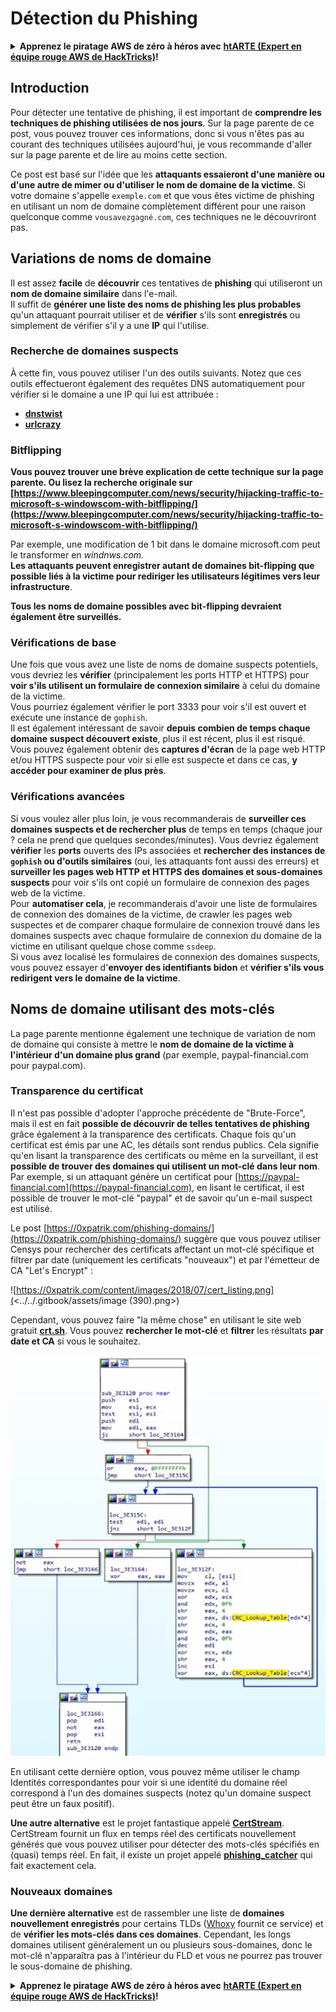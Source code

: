 # Détection du Phishing

<details>

<summary><strong>Apprenez le piratage AWS de zéro à héros avec</strong> <a href="https://training.hacktricks.xyz/courses/arte"><strong>htARTE (Expert en équipe rouge AWS de HackTricks)</strong></a><strong>!</strong></summary>

Autres façons de soutenir HackTricks :

* Si vous souhaitez voir votre **entreprise annoncée dans HackTricks** ou **télécharger HackTricks en PDF**, consultez les [**PLANS D'ABONNEMENT**](https://github.com/sponsors/carlospolop) !
* Obtenez le [**swag officiel PEASS & HackTricks**](https://peass.creator-spring.com)
* Découvrez [**La famille PEASS**](https://opensea.io/collection/the-peass-family), notre collection exclusive de [**NFTs**](https://opensea.io/collection/the-peass-family)
* **Rejoignez le** 💬 [**groupe Discord**](https://discord.gg/hRep4RUj7f) ou le [**groupe Telegram**](https://t.me/peass) ou **suivez-nous** sur **Twitter** 🐦 [**@hacktricks_live**](https://twitter.com/hacktricks_live)**.**
* **Partagez vos astuces de piratage en soumettant des PR aux** [**HackTricks**](https://github.com/carlospolop/hacktricks) et [**HackTricks Cloud**](https://github.com/carlospolop/hacktricks-cloud) dépôts GitHub.

</details>

## Introduction

Pour détecter une tentative de phishing, il est important de **comprendre les techniques de phishing utilisées de nos jours**. Sur la page parente de ce post, vous pouvez trouver ces informations, donc si vous n'êtes pas au courant des techniques utilisées aujourd'hui, je vous recommande d'aller sur la page parente et de lire au moins cette section.

Ce post est basé sur l'idée que les **attaquants essaieront d'une manière ou d'une autre de mimer ou d'utiliser le nom de domaine de la victime**. Si votre domaine s'appelle `exemple.com` et que vous êtes victime de phishing en utilisant un nom de domaine complètement différent pour une raison quelconque comme `vousavezgagné.com`, ces techniques ne le découvriront pas.

## Variations de noms de domaine

Il est assez **facile** de **découvrir** ces tentatives de **phishing** qui utiliseront un **nom de domaine similaire** dans l'e-mail.\
Il suffit de **générer une liste des noms de phishing les plus probables** qu'un attaquant pourrait utiliser et de **vérifier** s'ils sont **enregistrés** ou simplement de vérifier s'il y a une **IP** qui l'utilise.

### Recherche de domaines suspects

À cette fin, vous pouvez utiliser l'un des outils suivants. Notez que ces outils effectueront également des requêtes DNS automatiquement pour vérifier si le domaine a une IP qui lui est attribuée :

* [**dnstwist**](https://github.com/elceef/dnstwist)
* [**urlcrazy**](https://github.com/urbanadventurer/urlcrazy)

### Bitflipping

**Vous pouvez trouver une brève explication de cette technique sur la page parente. Ou lisez la recherche originale sur [https://www.bleepingcomputer.com/news/security/hijacking-traffic-to-microsoft-s-windowscom-with-bitflipping/](https://www.bleepingcomputer.com/news/security/hijacking-traffic-to-microsoft-s-windowscom-with-bitflipping/)**

Par exemple, une modification de 1 bit dans le domaine microsoft.com peut le transformer en _windnws.com._\
**Les attaquants peuvent enregistrer autant de domaines bit-flipping que possible liés à la victime pour rediriger les utilisateurs légitimes vers leur infrastructure**.

**Tous les noms de domaine possibles avec bit-flipping devraient également être surveillés.**

### Vérifications de base

Une fois que vous avez une liste de noms de domaine suspects potentiels, vous devriez les **vérifier** (principalement les ports HTTP et HTTPS) pour **voir s'ils utilisent un formulaire de connexion similaire** à celui du domaine de la victime.\
Vous pourriez également vérifier le port 3333 pour voir s'il est ouvert et exécute une instance de `gophish`.\
Il est également intéressant de savoir **depuis combien de temps chaque domaine suspect découvert existe**, plus il est récent, plus il est risqué.\
Vous pouvez également obtenir des **captures d'écran** de la page web HTTP et/ou HTTPS suspecte pour voir si elle est suspecte et dans ce cas, **y accéder pour examiner de plus près**.

### Vérifications avancées

Si vous voulez aller plus loin, je vous recommanderais de **surveiller ces domaines suspects et de rechercher plus** de temps en temps (chaque jour ? cela ne prend que quelques secondes/minutes). Vous devriez également **vérifier** les **ports** ouverts des IPs associées et **rechercher des instances de `gophish` ou d'outils similaires** (oui, les attaquants font aussi des erreurs) et **surveiller les pages web HTTP et HTTPS des domaines et sous-domaines suspects** pour voir s'ils ont copié un formulaire de connexion des pages web de la victime.\
Pour **automatiser cela**, je recommanderais d'avoir une liste de formulaires de connexion des domaines de la victime, de crawler les pages web suspectes et de comparer chaque formulaire de connexion trouvé dans les domaines suspects avec chaque formulaire de connexion du domaine de la victime en utilisant quelque chose comme `ssdeep`.\
Si vous avez localisé les formulaires de connexion des domaines suspects, vous pouvez essayer d'**envoyer des identifiants bidon** et **vérifier s'ils vous redirigent vers le domaine de la victime**.

## Noms de domaine utilisant des mots-clés

La page parente mentionne également une technique de variation de nom de domaine qui consiste à mettre le **nom de domaine de la victime à l'intérieur d'un domaine plus grand** (par exemple, paypal-financial.com pour paypal.com).

### Transparence du certificat

Il n'est pas possible d'adopter l'approche précédente de "Brute-Force", mais il est en fait **possible de découvrir de telles tentatives de phishing** grâce également à la transparence des certificats. Chaque fois qu'un certificat est émis par une AC, les détails sont rendus publics. Cela signifie qu'en lisant la transparence des certificats ou même en la surveillant, il est **possible de trouver des domaines qui utilisent un mot-clé dans leur nom**. Par exemple, si un attaquant génère un certificat pour [https://paypal-financial.com](https://paypal-financial.com), en lisant le certificat, il est possible de trouver le mot-clé "paypal" et de savoir qu'un e-mail suspect est utilisé.

Le post [https://0xpatrik.com/phishing-domains/](https://0xpatrik.com/phishing-domains/) suggère que vous pouvez utiliser Censys pour rechercher des certificats affectant un mot-clé spécifique et filtrer par date (uniquement les certificats "nouveaux") et par l'émetteur de CA "Let's Encrypt" :

![https://0xpatrik.com/content/images/2018/07/cert_listing.png](<../../.gitbook/assets/image (390).png>)

Cependant, vous pouvez faire "la même chose" en utilisant le site web gratuit [**crt.sh**](https://crt.sh). Vous pouvez **rechercher le mot-clé** et **filtrer** les résultats **par date et CA** si vous le souhaitez.

![](<../../.gitbook/assets/image (391).png>)

En utilisant cette dernière option, vous pouvez même utiliser le champ Identités correspondantes pour voir si une identité du domaine réel correspond à l'un des domaines suspects (notez qu'un domaine suspect peut être un faux positif).

**Une autre alternative** est le projet fantastique appelé [**CertStream**](https://medium.com/cali-dog-security/introducing-certstream-3fc13bb98067). CertStream fournit un flux en temps réel des certificats nouvellement générés que vous pouvez utiliser pour détecter des mots-clés spécifiés en (quasi) temps réel. En fait, il existe un projet appelé [**phishing\_catcher**](https://github.com/x0rz/phishing\_catcher) qui fait exactement cela.

### **Nouveaux domaines**

**Une dernière alternative** est de rassembler une liste de **domaines nouvellement enregistrés** pour certains TLDs ([Whoxy](https://www.whoxy.com/newly-registered-domains/) fournit ce service) et de **vérifier les mots-clés dans ces domaines**. Cependant, les longs domaines utilisent généralement un ou plusieurs sous-domaines, donc le mot-clé n'apparaîtra pas à l'intérieur du FLD et vous ne pourrez pas trouver le sous-domaine de phishing.

<details>

<summary><strong>Apprenez le piratage AWS de zéro à héros avec</strong> <a href="https://training.hacktricks.xyz/courses/arte"><strong>htARTE (Expert en équipe rouge AWS de HackTricks)</strong></a><strong>!</strong></summary>

Autres façons de soutenir HackTricks :

* Si vous souhaitez voir votre **entreprise annoncée dans HackTricks** ou **télécharger HackTricks en PDF**, consultez les [**PLANS D'ABONNEMENT**](https://github.com/sponsors/carlospolop) !
* Obtenez le [**swag officiel PEASS & HackTricks**](https://peass.creator-spring.com)
* Découvrez [**La famille PEASS**](https://opensea.io/collection/the-peass-family), notre collection exclusive de [**NFTs**](https://opensea.io/collection/the-peass-family)
* **Rejoignez le** 💬 [**groupe Discord**](https://discord.gg/hRep4RUj7f) ou le [**groupe Telegram**](https://t.me/peass) ou **suivez-nous** sur **Twitter** 🐦 [**@hacktricks_live**](https://twitter.com/hacktricks_live)**.**
* **Partagez vos astuces de piratage en soumettant des PR aux** [**HackTricks**](https://github.com/carlospolop/hacktricks) et [**HackTricks Cloud**](https://github.com/carlospolop/hacktricks-cloud) dépôts GitHub.

</details>
